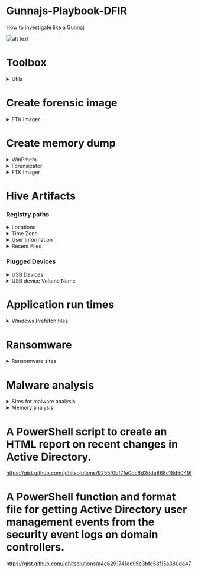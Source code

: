 # Gunnajs-Playbook-DFIR

How to investigate like a Gunnaj

![alt text](https://github.com/GunzyPunzy/Gunnajs-Playbook-IR/blob/main/anfader-forensics.png)

# Toolbox
<details>
  <summary> Utils </summary> 

### Autopsy
https://www.autopsy.com/

### Registry Explorer
https://ericzimmerman.github.io/#!index.md

### Prefetch Parser (PECmd.exe)
https://ericzimmerman.github.io/#!index.md

### Forensicator
https://github.com/Johnng007/Live-Forensicator

### Volatilty 
https://github.com/volatilityfoundation/volatility3

<details>
  <summary> Installation </summary> 

``` 
git clone https://github.com/volatilityfoundation/volatility3.git
cd volatility3
python3 setup.py install
python3 vol.py —h
```

</details>

### WinPmem
https://github.com/Velocidex/WinPmem

</details>

# Create forensic image
<details>
  <summary> FTK Imager </summary> 
 
  1. Create disk image
  2. Physical Drive
  3. Raw (dd)
  4. Image Fragment Size = 0

</details>

# Create memory dump
<details>
  <summary> WinPmem </summary> 
 
```
winpmem_mini_x64.exe physmem.raw
``` 

</details>

<details>
  <summary> Forensicator </summary> 
 
```
.\Forensicator.ps1 -RAM RAM
```

</details>

<details>
  <summary> FTK Imager </summary> 
 
1. File
2. Capture Memory...

</details>

# Hive Artifacts

### Registry paths

<details>
  <summary> Locations  </summary> 

### SAM, SECURITY & SOFTWARE

```
C:\Windows\System32\config
```

### NTUSER

```
C:\Users\<User>
```

</details>
  
<details>
  <summary> Time Zone </summary> 
  
```
SYSTEM\CurrentControlSet\Control\TimeZoneInformation
```
</details>
  
<details>
  <summary> User Information </summary> 
  
```
SAM\Domains\Account\Users
```
</details>
  
<details>
  <summary> Recent Files </summary> 

```
NTUSER.DAT\Software\Microsoft\Windows\CurrentVersion\Explorer\RecentDocs
```
</details> 

### Plugged Devices
<details>
  <summary> USB Devices </summary> 
  
  ```
  SYSTEM\CurrentControlSet\Enum\USBSTOR
  ```
  ```
  SYSTEM\CurrentControlSet\Enum\USB
  ```
</details>
<details>
  <summary> USB device Volume Name </summary> 
  
  ```
  SOFTWARE\Microsoft\Windows Portable Devices\Devices
  ```
  </details>
</details>

# Application run times

<details>
    <summary> Windows Prefetch files </summary> 
    
  ### Last run times of applications & the number of times the application was run
  #### Prefetch files are located in the *C:\Windows\Prefetch* directory
  #### Parse Prefetch file
  ```
  PECmd.exe -f <path-to-Prefetch-files> --csv <path-to-save-csv>
  ```
  #### Parse Prefetch directory
  ```
  PECmd.exe -d <path-to-Prefetch-files> --csv <path-to-save-csv>
  ```
  
</details>


# Ransomware 
<details>
  <summary> Ransomware sites </summary> 

  ### Ransomware Onion URL's 
 
  https://www.ransomlook.io/groups
   
  ### Recent Posts
  
  https://ransomwatch.telemetry.ltd/#/recentposts
  
  ### Public Decryption keys 
  
  https://www.nomoreransom.org/en/index.html
  
</details>

# Malware analysis
  <details>
    <summary> Sites for malware analysis </summary> 
  
  https://www.virustotal.com/gui/home/upload

  https://any.run/
   
  </details>

  <details>
    <summary> Memory analysis </summary> 
  
  ### Volatility
<details>
  <summary> Memory analysis </summary> 

  # Get processes tree (not hidden)
python3 vol.py -f file.dmp windows.pstree.PsTree # Get processes tree (not hidden)
# Get process list (EPROCESS)
python3 vol.py -f file.dmp windows.pslist.PsList 
# Get hidden process list(malware)
python3 vol.py -f file.dmp windows.psscan.PsScan
 </details>
</details>


# A PowerShell script to create an HTML report on recent changes in Active Directory.
https://gist.github.com/jdhitsolutions/9255f0bf7fe0dc6d2dde868c18d5049f

# A PowerShell function and format file for getting Active Directory user management events from the security event logs on domain controllers.
https://gist.github.com/jdhitsolutions/a4e6291741ec95e3bfe53f15a380da47
